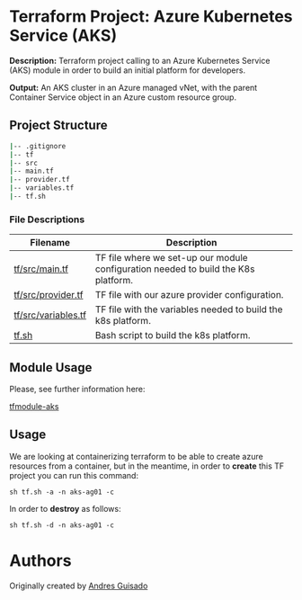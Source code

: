 # Terraform Project: Azure Kubernetes Service (AKS)

**Description:** Terraform project calling to an Azure Kubernetes Service (AKS) module in order to build an initial platform for developers.

**Output:** An AKS cluster in an Azure managed vNet, with the parent Container Service object in an Azure custom resource group. 

## Project Structure

```bash
|-- .gitignore
|-- tf
|-- src
|-- main.tf
|-- provider.tf
|-- variables.tf
|-- tf.sh
```
### File Descriptions

**Filename**|**Description**
-----|-----
[tf/src/main.tf](tf/src/main.tf) | TF file where we set-up our module configuration needed to build the K8s platform.
[tf/src/provider.tf](tf/src/provider.tf) | TF file with our azure provider configuration.
[tf/src/variables.tf](tf/src/variables.tf) | TF file with the variables needed to build the k8s platform.
[tf.sh](tf/src/variables.tf) | Bash script to build the k8s platform.

## Module Usage

Please, see further information here:

[tfmodule-aks](https://github.com/andresguisado/tfmodule-aks/tree/aks-with-existing-spn)

## Usage

We are looking at containerizing terraform to be able to create azure resources from a container, but in the meantime, in order to **create** this TF project you can run this command:

```sh tf.sh -a -n aks-ag01 -c```

In order to **destroy** as follows:

```sh tf.sh -d -n aks-ag01 -c```


Authors
=======
Originally created by [Andres Guisado](http://github.com/andresguisado)


